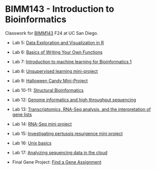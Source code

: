 # BIMM143 - Introduction to Bioinformatics
Classwork for [BIMM143](https://bioboot.github.io/bimm143_F24/) F24 at UC San Diego.

- Lab 5: [Data Exploration and Visualization in R](https://production-gradescope-uploads.s3-us-west-2.amazonaws.com/uploads/pdf_attachment/file/172355946/class05.pdf?X-Amz-Algorithm=AWS4-HMAC-SHA256&X-Amz-Credential=ASIAV45MPIOW4GJ5O63H%2F20241203%2Fus-west-2%2Fs3%2Faws4_request&X-Amz-Date=20241203T195418Z&X-Amz-Expires=10800&X-Amz-Security-Token=IQoJb3JpZ2luX2VjEDIaCXVzLXdlc3QtMiJHMEUCIQDu%2FYJen7weeo3Lt6Ywk5DpmbLdqq4xy1VcY6Zg1MCr6gIgJDIr5snhrpWz75DdF2rMQ4Fb4THNmR%2FxZGjoDuNltrMqwwUI2%2F%2F%2F%2F%2F%2F%2F%2F%2F%2F%2FARAAGgw0MDU2OTkyNDkwNjkiDJm1Y6dAyWHroY5h3SqXBavCog90sMp1MGNxDkoUIoao%2BR4FYYjMEe0V28yhAtHe0uTWOFxMJLa1pm2ikkUW059NBiIAZcqhQlahssLTT%2F2K88TKW6LxazFXfII9ujOxoLox9nIFSR4BLZ7K16IPd35tdSZGSPkMbi%2FUfrhpujjrK%2B50DKR2Mf3Y455mhZhuKBAYsbMRogpOdS5DrosCSmstKKsWqlI0%2FeyyX8B4WYM8Sgmr3a%2FxZyYEZQQCsqIsuaw4nDpp6K91przd5XGIbjdK7OK2R8oU%2BSGuDPpslMRyxXqhiM7FBnO%2Frn0HkTjilOSx34y69sMgnHkz9cT%2B6e0GtHUFxx0HbduYjUqQuwsFl7KzIOS2BuXbIJ2cxBIBhjtkpWGQ7NAY1ebpamW7qfFbLVp6Yn1Ue4vTEYoJwNaB6t8ogksCAD1W3xYVBYgY5lMmAZZBqVMZsg9z1VV3RBy%2BOX94HyMvqgGPX2Z38cikT4OcQRWaRSZ7JjZZgU0tZDYY2998dk5FSv2Qot4cFOc0GJQPwet2gBociNHjcIZAFpwW3yfoPhQQzIJ1rIJjtDb3icAJ6L2dMv%2FSx4Za0Or73Qc5qjVAyiK%2FV9KmMsaQatvgli9Deej95gh%2FqzQAESGzsiF0o29qDQg2P3xBGSwwWFS%2B7luEdVzDFlmFKFqhBdqbOnNhP3b3EXqGNdt0aEFvX8uaCUCNreulVcvh135lNbe4bjtZnDw9mtkQx1Ky03WwNbPJT4bWesYz9PtgSkDSltogIxKqwmr4RvuqGUqrnNWViUpNQ7PWUe2RFqGWV27oLiarUSa9Fm9AUTDDtOfEKrm7NBofFC3CQK9kaV8BNCApKOgO%2BbDCFZsnUuldepsiU7jXmk64lAdvDK17xkg%2BfBCSYzCqgr26BjqxAQiKwMMOh2CUaOH3V4te5Am6RhXGd0VrmHzyHipgspVZJNfdHs4wrNRze%2Fa7%2FItydTFo0ImhI8xoJSVaYHXkEUOhguKwBp1IFC660wmT4lsqgQPIQjkHvnJB%2FVnc74ZmatfsFOrMTrdy07fCgTKgxgXOJZ6oehmrygMx9GZo9vA6JirbHJC9Jg71UfUJtqqSNEcqPz3%2FJOrAz%2BXTT8Ox4FqBHKo3SI1CZig5XOKkqNmvPQ%3D%3D&X-Amz-SignedHeaders=host&X-Amz-Signature=c4f1ac968ab3e4bb9cdba0847403e40f4d30b57ff2b88710b1690c286ef58531)
  
- Lab 6: [Basics of Writing Your Own Functions](https://production-gradescope-uploads.s3-us-west-2.amazonaws.com/uploads/pdf_attachment/file/173593519/HW-Class-6--R-Functions-.pdf?X-Amz-Algorithm=AWS4-HMAC-SHA256&X-Amz-Credential=ASIAV45MPIOWR56EPIPD%2F20241203%2Fus-west-2%2Fs3%2Faws4_request&X-Amz-Date=20241203T200434Z&X-Amz-Expires=10800&X-Amz-Security-Token=IQoJb3JpZ2luX2VjEDMaCXVzLXdlc3QtMiJIMEYCIQDYOk%2F1G0RPrvGWNCm3KIhka1BennZETnFDaLccp7mEJQIhAIIys2MDuc%2FmR5IUAjK1Niv3q5PLXN7s3Q6mPfsEPsRtKsQFCNz%2F%2F%2F%2F%2F%2F%2F%2F%2F%2FwEQABoMNDA1Njk5MjQ5MDY5Igx31WFt2SV7yepkGPYqmAU%2Fq1uAxWEAY%2FwBuV1pNVfMFHJHTWqzlAZWu2%2B2AYgDKqkyLycAfgc%2FHSS%2BKxeJz6Id2nSlk%2Fl3SOeIEgmFcLnm%2B5pSwD8n8R1Nr6U6h02jwJMb%2BtSt9IsPKg6KDn%2BdXTuL3lZpIiq7%2Bfe%2FZbvheprabbndKbkGOXPb3sLyNKVy0mM2XqXAV34h4UeJDbryhzGzN0DPc%2BjJnbyivJ3XemFMw2o0JBItoCf7K6Oyg%2BkF0WxWaPNK2iwTIlkiuRVK99in7F0B7%2Be6oDyzpmCyHK%2FhKxsXYUkyOhZKIKd1FzWM8YqxVEaRcTFkiWWSe%2FdxKZmGZqBSJ2oKZvDWcy9v94h%2FbHYFYEFZv9hGD%2F036iFPGcLFdpZSPtiknj8tNlAzu5XzWEVmGoVYmVg6F28m1jfcruS9DpUu%2Biood%2B5Q3v5coChTykyr61kdJBZkRyeGFCYrTZrB7FmGrGGzuMo2fvbiNuoefN6kpaWjTdpX6SSzXF2yNMHG1AdrTl93UPoRXe13E5ol13TTunnxu0PKPP96oGzp6kekrCM4U7%2FqFu6uTCPwqEiOttOGkkYZtmRqrz%2BUBUBhrodrAM8jV0jGiTkPV33WryI50yE%2BekPu1V2BkfSbNObUSoM06txPowzFTCBeTWQCFh0jWHHBTuhjw8KwdBhVmEVoe0%2FXR11DxJFXXyD0QFT3%2FDBnHL2vJwudSRdiKL8NUK4e1MDBGfbj4Pt9MdzCmf7Vu8GgNV3kycv70rp53pJoC0ssJREbD%2Ftnh9VivtA7966s%2Bz%2BL8wCUbIq0f2MoMtprYVkjsG3NQS7BuTjIyjEjDVtEJVH2Peo7cWWTCBCpGuoiRjZAFA7VnQtSjtKrTfBa%2F%2FBsaw1nw%2Bj6q9sOeWshIMtVMPKevboGOrABhiClnGOmN6NFeMM%2Bnmb5PHJdDmgEMcsAPxSiDCR%2BCyiQ%2Bs9qplAcdVtnh68FbIu0MUbej3Ascjxhp8VS1XG3mqotbc10gorUaRD1ySPGjuclZbygtqZLE0WxTbXvKuCsbGoLHO%2Flhuv1t5OvKdkF2JN1d4O0wzDig5kjNmsKUr22lRkZGCdt3ThmhJg6Pxzj1rwaFPMpmqJYJCNCvH1VCsGdDI92%2FOc1IuqR2iPBp98%3D&X-Amz-SignedHeaders=host&X-Amz-Signature=10fee33c2262fec126cc86f9210e566c9e44cd8935d6ff1c3b255b0f286d08e2)
  
- Lab 7: [Introduction to machine learning for Bioinformatics 1](https://production-gradescope-uploads.s3-us-west-2.amazonaws.com/uploads/pdf_attachment/file/173995757/Class-7-Lab.pdf?X-Amz-Algorithm=AWS4-HMAC-SHA256&X-Amz-Credential=ASIAV45MPIOW3RWZQTGT%2F20241203%2Fus-west-2%2Fs3%2Faws4_request&X-Amz-Date=20241203T202055Z&X-Amz-Expires=10800&X-Amz-Security-Token=IQoJb3JpZ2luX2VjEDMaCXVzLXdlc3QtMiJHMEUCIE%2Bal1Y5dzW9ZBoR5c5aLyWszBmfwLivVv9YOu10LC3kAiEAxHtSnvlYWeE8AF2tzdQMgIOvguOoXCCsxM%2B%2B1ac5TjgqwwUI3P%2F%2F%2F%2F%2F%2F%2F%2F%2F%2FARAAGgw0MDU2OTkyNDkwNjkiDMxks68YwutCsl5MAiqXBdpIbu3G%2BpK3tvJCXjnHctqPZurklJknlaFUPTjjzyvcpE2Wc5TBND3Y91Ckxgkv5mIzrj9l6fpm0NF308%2BHYj829Bks0pftPUh70qz5WP0tJKzTpIxrFGK4g90LWNXR%2BXpJQx%2BeCxZ4Tbg9wAGfVYi67u%2FZuz3iBhOod8tP1DAhIaR%2Bfw9dZ2vdBKPw6jiwU9WMj5auJVeB4zwehlVOHAzZJ0DsaJmzmbZYf10qyD3jIQyC4EThhqbUzSFDvPmdSdIOM0Vz4BSTxTP1k4rVDgBYiEvM%2FPTwxUI1l8efWInFTCHo8GgENK1OcarKovbmH0aVGm%2B49J8RUxnXcQLSGJ66dfVs3tS0RgpBaGfi5j%2B1Zmkb16nxvjt9cczdprFmluE4n0vvPa%2B29xlEgv0hj42HkV4OCesVgDQNsHSopLvjNJcRLitYSt9IoqZc5Npa7C4QnEek1KZ2PTnOuIiKWDVtPzJF9R6BI7jEmN4TUOSMsqMNKJoDkLmS5QnTJt7QtTq5BT08p2f%2B%2BoGGfnfgo7gUml7UdYVaIcBAmZBLnkR8z2DP6JOOoy%2FtnaCPKuarbOeik%2B%2FHh6YmCSq82P9nEVE5pFnA7TyUnYMbhWsCcN8rRrPBfNmDeuTPC2fcXCjRPQ6zhUA5eR6oZIchTHXKpn8HA9K7yNsg7eTbX0EuZc5qQ81q%2BPnT6ZNIgVX3bKsJ34vLMjdFSmE4XwTe%2Fr9LKuxA%2FQjdEwqCmfyeHjlM03tbpn3lJV9FRwuqp%2BYtEGN%2FIxuyPSSeTLih3ho66007b8IbpAGiYzUQaZHA%2FHd1DtRBQ1yhsA2VcGZUJuOh8hVhBzp5YlsJ0aRewvVPEUiaSAp6PXcDRIkJ%2F5PVy0SSjC93OvA2c95kkTCyo726BjqxAb8EwnvOfo0OwGB5XDxtsaXqmpE0XbQMw8uK1ffri6EdIl17VmSklA6fHL91JA4EvdiYDeU6YS9R6wf8qO%2FymlAUa9UDLS%2B65CCgjr28MiWbade5%2B2Ol1ZXL38TAB423GLcQhTPIVuoSV2Djq0It3rrxftMWLsbn8EVFhI7869%2BRicu9f54%2FOOOlgWc6S%2B7ttRgrZ9oR3e6bpNfiC4D87LNpf70WWGpxUKCmRflRlD3nEw%3D%3D&X-Amz-SignedHeaders=host&X-Amz-Signature=a475d07b08df1a6ac4ed1b8b04f034a31b26750a2d35b0b6b1db8fd9250afd9f)
  
- Lab 8: [Unsupervised learning mini-project](https://production-gradescope-uploads.s3-us-west-2.amazonaws.com/uploads/pdf_attachment/file/175129443/class08_mini_project.pdf?X-Amz-Algorithm=AWS4-HMAC-SHA256&X-Amz-Credential=ASIAV45MPIOW76NOXKAO%2F20241203%2Fus-west-2%2Fs3%2Faws4_request&X-Amz-Date=20241203T202310Z&X-Amz-Expires=10800&X-Amz-Security-Token=IQoJb3JpZ2luX2VjEDQaCXVzLXdlc3QtMiJHMEUCIQC7gX1ojLibArO0JL7t0Tp%2BSN%2BOqOEJbawEJEH4Lf8MZwIgHhF6Uvg%2F1a3%2FPYAMF28cUFfOvbO5I2bq2GzrnCLzHbQqxAUI3f%2F%2F%2F%2F%2F%2F%2F%2F%2F%2FARAAGgw0MDU2OTkyNDkwNjkiDIUQdwSQuhI5bD1vLCqYBRT6wBNLP0ET5kzye475lOPomVEzC9Hy%2FE5XhUYi0Dh%2FwMmvdbgoTjmGRBL5upukzXehzsDqD8vSonwfqW8uux5DDoHtXO0ubjnjW8G7vTTVQzeF9DKWPGdiSwt3CYcdZeBzn6m7azNWaqvkn0GmVMURQRufK6tVaKckUrDGxoPNTCLmrhThTgmKoT%2F53eRo0Qj53VFqvACrHH3eiJj2KVwY4pXTf1MjShNtldcYd9ZuLRLN3DfTftQS5XFe3qu03%2BpxcVhKgtRtKrYU1d9vX9QhfTM4ymlh9DCRFBMAD6VlHPNm%2Fp6FO2sKJz6M6FG2cTzMuDvg2SApJeidXe0lh5X72FDghmkEKuSIaNHqDp12t%2FMsmaDrO7FC93h2NYjr5ndElzXk5d7bi4LAg3Q6r3fNhRuQ2%2BURQILI%2FgS3IJVpJlVEcuVYylbvi9dl5r8w7GrQHk1PhyhAJz9LganyMMp1wnLwhFnuCLWgnwDR0Q3hktBi8CNV8PuEAlfIaczkdQLgVGpEWwh%2FYQAJGPW6hoJ5NgVDYVFIL%2BqugKBYVs1l8Ncc4bDEQ20jJzJ4xCFUvRd5KgA9ApFaugX3dWaQEoquW5MG%2BMS%2FnRp2NmYeFbc3%2FvWUwDFmaRD%2BMUtwu74wHGK8DJR8%2BsMZDNzk3D2EKUZw05dQhdfHJ67AeyUwvrjlLYfrutGLkB9Qf71B%2FEXzcWThPzfIstVjYH7cDohGIiLvY6uOCH7qTD6J7DitLG%2Fnvd%2F%2BINpMTWuoviLmv3xoQs7nHWbU2Q8gS0%2BRmROu4E8GbV9QddOv1z2L1nZB9FumRlX8xIMdQoPoSTKt8IWSXEwLquht0lA%2F7ZB49Raeguh16gbK1pWlwer1W344HiX0i873mnp2eVcwo7m9ugY6sQH3BDV1YSrMfiYD7%2FerQYmwPA6OvSuBWY8XMRkNkKfoNcLzf3NqMtTGJpxmRCDWOkpMbvUIHajv%2BUw9HBKU1WoE3GJ1%2BclNXPH2cjJ%2B0qO%2F8bKYAav6rPygl44V8bpbDbEMRSo2s4Kl%2BwKeD2smcqRz8gOK2V7%2FL%2BslaTmmAEYZNLkVeHB3XmGNiL4kn89KDmAxQKDkmBKqHFBj%2BXgM7Wv0pWNd5BPHF%2FHJuM%2BcBYLFfgg%3D&X-Amz-SignedHeaders=host&X-Amz-Signature=dc1e4cf70f50fd76bd1a1e646c2d439a5c2107150a3aa27baedc0a87e0dfea38)
  
- Lab 9: [Halloween Candy Mini-Project](https://production-gradescope-uploads.s3-us-west-2.amazonaws.com/uploads/pdf_attachment/file/176274616/Class-10-Halloweem-Mini-Project.pdf?X-Amz-Algorithm=AWS4-HMAC-SHA256&X-Amz-Credential=ASIAV45MPIOW4FL6DQUV%2F20241203%2Fus-west-2%2Fs3%2Faws4_request&X-Amz-Date=20241203T202515Z&X-Amz-Expires=10800&X-Amz-Security-Token=IQoJb3JpZ2luX2VjEDMaCXVzLXdlc3QtMiJIMEYCIQD6Fky8onbJhL8riZ8gzM4TCOCnPIN5Y%2B1QPX7N4tsKVAIhAObtyxJ4GUZiw751okxqkpXTLmqIMdQEldVgGgROIaNTKsQFCNz%2F%2F%2F%2F%2F%2F%2F%2F%2F%2FwEQABoMNDA1Njk5MjQ5MDY5Igyp%2FtQDsRzrRk6KIMwqmAUfAAX1thiSVShUFnTMSjreWlsD8NO2O9HNRsqwun0UJCEvQMLPJcTtH%2Fucu83arvNLdfveK%2BvwEvsGMLIQM2K%2BhEtT1hctJ3hHS%2BUnCs7BplVyWhLec5wqCJJrmF4QRNjItk8FqBJ5AiGjC3hmGe87G94JCMEnhO8AxE76uQKXst%2Fn3GtwagLInndz1yn350Bq4vHNEabmxQLCgyBxQdIvPjX7Rlg0y5fTudcFE65d60NKPgH7%2BpkX%2Fv3T9qrt22x0cAgs0Gp%2BwrGZ%2FrslomUK8pmmK7nXp2KoUX%2FMECzSSG%2FjgByOC8mqex4qnOHAV1A%2B06mV1PP9hSFAD%2Fg13LbbJr2VDFcog9fetaLyG9YdIMGo0D7W4rB55YQHSMHgH17O9HzwJEhesM%2BgnhwtaJYT6vgLPOdyTQ0F%2F2sdo0Bal%2BjVbZTDjx4ie1tp%2F5uw3tvdiz28qDW7HLEit1ab4NhuQ7AE2OFfGjawo5Ez%2BH9SnnRE9PmmYZdyhCm9mmYDMQzrKCUE5y3Rgcqa8FuWODlLcz0O33XCoM0OwYb7hOPEahbZ48n15YabedkA6lX6KGCkFu0EVntlqXwpmGIvmLjaJ0WYeEF6FKzYgI2QdmifmjcC6H0KXmV2aHRHA6kTj%2F1fck0VgOWBkvVLwz%2B9Gxs8fDlEPYuzDGZDBCgpqdZSSsj8Ibax%2Fw4kYfQHnaNR0EqEDH2qgEOUmRRT9bKn0WL88VszlejWgEv18AW32LINBlUuTT65lQgc0bzc3FpNTuoAmV4oNuFNzfJX4KoNGMCwXmDwMk2qN%2Bimw8WnTpmajHmIpTIrj9usYV6wwd2h9CCQlJf%2FSjo4ZwKUAHDt95QvkUfg9yailqyRtaRnIcGMYwxC7jInbzhuMImgvboGOrABs1r878TASU88%2FCAStZ3xG%2FRiZzeg80ST%2FwYex9w1SL53Au91%2BsCCIeExwHG3kjSXg8T3DhVgYKpKKkPIhliG6se3gTgQWb7rC%2BDtwKOeagXX3Q%2Bc0vaJLfw0G4K43SNuZdLiU0P8YNpA4hDorMd%2BG0CwtBlwJUbuGEH9O8M188RvuzS5ymHUvA%2BJiH1EyQTAONljiYutp6PEfKg90mP7H0rVU9stp6yqpcC06YPLCYY%3D&X-Amz-SignedHeaders=host&X-Amz-Signature=5f27c100547bb2bb67fdbd2f872c2e35fe313a3c8d106a53850de16fa3f3f566)
  
- Lab 10-11: [Structural Bioinformatics](https://production-gradescope-uploads.s3-us-west-2.amazonaws.com/uploads/pdf_attachment/file/177283879/Lab-9-Structural-Bioinformatics.pdf?X-Amz-Algorithm=AWS4-HMAC-SHA256&X-Amz-Credential=ASIAV45MPIOWRTRJ4LOG%2F20241203%2Fus-west-2%2Fs3%2Faws4_request&X-Amz-Date=20241203T202351Z&X-Amz-Expires=10800&X-Amz-Security-Token=IQoJb3JpZ2luX2VjEDQaCXVzLXdlc3QtMiJGMEQCIH8qCulrJ0d%2B%2FYl8YnS9B3%2Bg6Ivj7SlRHNcgZo7dKLVJAiBHArkg6dWHJNQiZMZc%2BwYjYUh3S%2BLoKW%2Bvr%2BemubhtKirEBQjd%2F%2F%2F%2F%2F%2F%2F%2F%2F%2F8BEAAaDDQwNTY5OTI0OTA2OSIMbuaWyUB6lx2LhLZqKpgF9yqS%2B%2F6tjtSEnnJo9g54nQWA%2BiUbuD9ntahT6fUhyXwDg%2FCV%2BHhnqFKTlLy%2FZBjbK%2FUKeS2%2FZDzDPtszx%2FuttKj6r1Ij%2FIhmDUoCw%2F3aD%2BvTBhJms6R5Z0FkJe%2BAaXOd9bpO0OMLwfPbofzYK1dDGyoHU6l6VqR0%2FYggGRp7%2BYyPqLBFSVrjkEM9%2F%2Fcw1hjOGXo3OD94pF0fdyVCgPRHiqnbdWKfJ0oloOq4HiOyPatHWL9x2K0af5H76mPh62PzmgCZJgWC%2BP79iZVXcp2vFerQA0DBN6hJE0uvJzi0NuGjm2ce0txJyUasJQIpidgSJoVsNSvvheez0Qqi%2FPAwrVNIIbiVjrvpXTNd6EVM8sv80h6DmFmWBS8Re%2BxJ7JgtREBt9BNfQAbF7eva2qwPpMkXY5f124%2Fi5A13lonDUbV%2FNymL7N6VS52Z4exIAahy3NrlJi9jEcIDnQnbGoFLsyVNBg8BNx3fGmTUQ4d1Dq4KP%2BuYXfVeabzhLL6JJA5ANGvg4nHxxu8LCtmkPnnd4WtX3Btl3gHrSPVMOXsa7c4duMbx1oiNTQ%2FaS%2BLC%2FKZaCBHuEpHksegTVsNUZuqpVW95ZKf2L1eVyXG4PfAgycMdj6sIbOiRK%2FRyJybz0KlHRqzofYQ4TfOWJXuiXrGJghr%2FkQ3DSvHWLMrXuY%2FaX9CHgn2nc7poixWpnCr6pLlfY30nYTWMLuvVF6ArxJVKCe%2Fw50FzJEbq97DVygQ0zyppYDbhHVrOHTGMrNOlSd00r7F1bPakAIgSHfkWKsDxsb3b1MwM8ql8%2FNzrSwNvVGZgx1uBjd7rnZgbjA0Hvuwj4KrFCBUojAiu4d%2FcG3uY4wgTAyb6RdI%2BcZCGpq3eFydpZHTdcFMslzC6wL26BjqyARRcgGRWNBHZIgs%2FwB6X7J9KHUqDgjmpJVlQ5E3ZTT4oTBOMzmZBseUAmKNIsriQbLNCt7XhnREAP4eWgkfr5EpcJdAOVbuhAbmc4NDHc%2FYJGdPEW1tRVvx%2FOxoes6XDG1kLCCR%2BRiR3iFRvgDIJUDCD%2Bh4V2qZRi%2BA%2BtpuDS1TOOCHpxWw56jqV3nSxgNRoZ1DMbK1glxjhY1TsAgL2SarmDo%2F76HvwgoFVhvkuHW2wGMI%3D&X-Amz-SignedHeaders=host&X-Amz-Signature=4efb2c5e8573371ed13c645abfc7fef660843c24f7ce36bd29888a92086ea881)
  
- Lab 12: [Genome informatics and high throughput sequencing](https://production-gradescope-uploads.s3-us-west-2.amazonaws.com/uploads/pdf_attachment/file/178185402/Class12.pdf?X-Amz-Algorithm=AWS4-HMAC-SHA256&X-Amz-Credential=ASIAV45MPIOW4FP2LFNE%2F20241203%2Fus-west-2%2Fs3%2Faws4_request&X-Amz-Date=20241203T202900Z&X-Amz-Expires=10800&X-Amz-Security-Token=IQoJb3JpZ2luX2VjEDIaCXVzLXdlc3QtMiJIMEYCIQDYiOIWgm95EBK9deGbAvHpzwkqWA5tU5A2TqVS9d%2BPjgIhAM8aaL5I%2B1MSXGaJUMqoPGHTi03IroGnOQigx4yunPEoKsMFCNv%2F%2F%2F%2F%2F%2F%2F%2F%2F%2FwEQABoMNDA1Njk5MjQ5MDY5IgxnYM%2BHUsuT90sVa1QqlwXzKOuhZRUwg00shPxO%2BKDIIfMqX9y3rTL6Liu0OwkQFuRg3%2FCq6Le1cBe1JGGprFagIkPKY2Sz9hCo19OGIVOYfPSqEi0aCCPFChc5yjaqaQOlBopKcEMvUpRTMnrrvWV0gS0UOMB0SJksPXjxQ8QGFP9x6175Dg50fHZa4R074MrengaXoNUZTnmUPxGplTCwqbQSi1Bk7zqgOQUzUWHq7Azrsdib%2FHFdTP06U3vnvmaxRYetbvx4gKihIg0vht9%2BbznpmJGeyzIR%2FlTIqs9BRmoJKTYc2JpGN%2BLmE3RH436hFNrRs7CEc28qteNjTQiWYpTFlc7WPe1Tv1r2Jkg2OqA5M1U2lc7sOiJGPiCxF%2BuPzjt7NkCt2CMzvzZtMFQjL9o9MB56OrYSp1KrrbvWuiF9GRgYMLHo6g6FoBl6KOzNoWoEHITXBNxEflF%2BcRi%2B%2BdU1m3cAa9qVyWKZwr1tI8QJAtgLuH46%2BkT1RlRm8h4OIlp7kvMgHBqC1mzwKjC%2FvKVLvlRnWc4cKFu7Z3yfIFLf9VPhnVMHfqTcd48w8FFJzxW7R0bYmtu1ijrvc5qdDnsah%2FWh2nBFCtAkarhfqgsH3UiJBKib5ZdlVZu5ydN%2FGZYccr1Pbjoob8xuDqnx6vYsWzOWfNGPx%2BGW29XA5FZL3uAHio8LyWX7GMamG7dCx14lu24FcF9%2FYg86C93Bx6y8%2Fcd4nV0X2JpKh5rnb93ksZ9uBH5d%2BERk2MvVaaY%2BeSALi2gQXL9VTSPrvwVhPnZXE%2FkjaFjI3OJZlsCiXhiynffF%2Fguw9gMt%2B35FfOSdzHWeB9mOkZ%2BQP5c6q0kQ0IfdTBanDclvJVmFjdedqFPmhRmm%2Fhw5n6aew90TJkz74tTA5UAwjJC9ugY6sAFT7Na49RExvFeVOhe%2BJKW38k%2FuU1krtiDDgJ7t6BXSdS8FhRZkr6YFMEC8MEuUyCJFb65b2SKYDPRUUmqnN0wib1WkkI8xID9Cd%2B479bQNqUtLmmNr6T0j%2FeDUK86hX2rHTxxAuBP5IBrufa8McB3zuIXX0layrkZI%2BzLmgcfjL5mllYJjMov9rwAqf210JDTF3NBD1O3QnyOibMYlUa8kzEabVgEjSzyCnE4h%2BXevpQ%3D%3D&X-Amz-SignedHeaders=host&X-Amz-Signature=42527caa1ad6571a8f569862380e6fdde94c5d5817a47b9ed298919fc5006ce2)
  
- Lab 13: [Transcriptomics, RNA-Seq analysis, and the interpretation of gene lists]()
  
- Lab 14: [RNA-Seq mini project](https://production-gradescope-uploads.s3-us-west-2.amazonaws.com/uploads/pdf_attachment/file/179512760/class14.pdf?X-Amz-Algorithm=AWS4-HMAC-SHA256&X-Amz-Credential=ASIAV45MPIOWYJW47H3R%2F20241203%2Fus-west-2%2Fs3%2Faws4_request&X-Amz-Date=20241203T183007Z&X-Amz-Expires=10800&X-Amz-Security-Token=IQoJb3JpZ2luX2VjEDIaCXVzLXdlc3QtMiJHMEUCIQCQzlp80Dn5UCMVDajFy0HUC6VTS0HuwcMOvYrgll%2FCHAIgJmWWHbCmlAbO68mu4LhHyXznfTz0Nb2M1t4Kz7kcaRcqwwUI2%2F%2F%2F%2F%2F%2F%2F%2F%2F%2F%2FARAAGgw0MDU2OTkyNDkwNjkiDLMFtAg5o3WxC%2B7qFiqXBbOKd4NlV5RiYOqFVtCnt3M6T3VKdYlLcZGgP2CHONFYNoLNgyHIdYqfX3u0FdU1XH%2FYYzyGah%2FiEXzGY3SbvTZDOBPjDjg1%2FfEoaIuV5Oa9f7v7uyprIQ7KJXdgxKzZ%2BgAeU1Co3xLM5x3%2BZcwM3TfVbCv4JDnFguAQArpfkhNy6L1%2F4uhsBH8E7HxguJEswWAF2iJsLD%2FUBPe65wuUneil%2Fisbdqv3L16zXaI4OdtIoTr9%2Bggv%2FJn3P7St2uhD0GvcD89i96B4Qczq9KynrkGzBUELpSbstcpkFP3fLTGM5n6o6lJdJ2iQvcBgM6xrN6K6F7JDjWNfXfOljMxCiORo9fGDFQjHYaCu8uH2Sd8zr0aD5j2ZgWTFVdt4JmdV311HxpMf4e2jdcI%2BbNBsTIbqrVsRy093QBCEcwS%2B%2Fc2M253Yv%2FM%2BY3ucdX4UHMRS3QatRLaTC%2B%2FHj9IPNI0EzOlhN1O8BVqKwXtEyZUDgLYHEXDW%2BUxXwYj93%2Fc72wCC3dEDjqlDuQrOK9fh7Os2GDIdkuR%2B9fDt9SsPj9JL9Z9uUWyL2yOePIGWTvRrdnAZZH0ZkWBgz6zS2wDuvyMmKm4t04Wk3CIoPvdnfWPLeLe%2FuILWZ7HS8CyCDs9CI%2FQYXVrdjVG433j4YLnQxl6ABZ6amQDHY09XiN8nSj2JAVyYY3FLPqUADz3lbN0UsmGuOr%2FpJrsAgu9j4GS48x%2FYnO1y2zjIvIHcR%2BF06P04amgq7c%2BlVIsunCoIRvThluDqhibkDdd7GBywHjtfzMK%2FvsMyEERmacwmowB1myZpTUgCpgKzBvf4IJFy%2BMDjWOjbjHQXARWgNunXb02K4up%2BFY1HZtzCAP%2FMPGpjmVbWfaZpK4NjamhBWDCEhb26BjqxAUV2BVLhxlHQDzFQxu5ciSaf2BVHJQivgg6b0TQaRhstpAG7dWSOXuCCL0x1mmvcut9O15olVmMxphUFSAhlYLv9xU7%2FplZur5UJq8WxI2K4xNq%2FYGKiwFXZS%2Fj2At%2FZOq%2BgwyjOY70n2p%2B049O7pdmh44CZ9u8Zv9zBDBrdz8cayjtA5ktbC3vZYUzAgnI0dQ3DQAdN7W8kqD8nKELqZJ4aF4F%2BvEFNdMolzEZpBZOLHQ%3D%3D&X-Amz-SignedHeaders=host&X-Amz-Signature=5add8896b341d4f4f4156ac96f6c699e2a98aceec12b53ad5be8d1419d8fabf9)
  
- Lab 15: [Investigating pertussis resurgence mini project](https://production-gradescope-uploads.s3-us-west-2.amazonaws.com/uploads/pdf_attachment/file/180686839/class15.pdf?X-Amz-Algorithm=AWS4-HMAC-SHA256&X-Amz-Credential=ASIAV45MPIOWZOKU4KDD%2F20241203%2Fus-west-2%2Fs3%2Faws4_request&X-Amz-Date=20241203T203059Z&X-Amz-Expires=10800&X-Amz-Security-Token=IQoJb3JpZ2luX2VjEDQaCXVzLXdlc3QtMiJGMEQCIFyG3a03ZHL%2BxZiDlfma2ioqvmxFMjngkRv51VQ1gUe2AiB%2FQ6ISGpZ4Gs5ru2FYQnNw%2BaxNmqNAQ27KTVrN7YQMHCrDBQjd%2F%2F%2F%2F%2F%2F%2F%2F%2F%2F8BEAAaDDQwNTY5OTI0OTA2OSIMjCNIG18KdZud7JrGKpcFgMr4mLCyEAQ%2F3hEK4ZTLRPTiUuqU36P0EONB%2BzbLOvaA3f9gkTTqH4yUa9Lvb4XsZUDsE7KzNxebb5XHF%2FovJwNHillYoMJSZGoFxt9bcydGhU5Cmzk9bozAfrGH5yW1V6iMX56JJB3kvOK6PhxRjESl3Je6Kd5Xy1h33FbSWmP0G7VUJqzMXHV0GqVjZ%2FjR3VAmreQ%2F7nFZ%2FlUvg044q7Qp1S07ESHqAGsHdgI5bhnTLSyEwbnSaAFw2jVgjhqo1Ox8auQ7ePMDRKIvhmK6LshR8%2BrBYrXpzInP%2FNIJ2uPkYuSuCf68MK7e1y80G4dR3j2ohAe559CUx0ntWxRNti6YDI29j6FFophcHB4AnnFY3YX4O8fUHOVJKR3ldz190%2FzaRlRPU%2BArOZ5e9JesrNA04BpKf1e7cX%2FoIyUDgLp7RuklHfj8h%2FEgWpL287IzNeo9STbpEw0c7xwqhyJqosGmHVDEV8YFhQTTH727Xjzoj6P0vUtBLkm72jZox1ll4ByO2IsILek97VMz4fiFl2PR%2FOXVOuZdXkKhAvGbcNqQKNOo%2FHxVMI%2BoAwxQlKFwxp%2B%2Bc75bMK1QfeSKuR0k4xUQZOrTlki8rO%2Bxo4nYROcf7mbnUHhzBtqcfWeygtt0U8yXs7Nm70B76%2FjfEJHQFuwzD6SB1hsRb%2FLbJDWIr3tIROlGyLjxksKeQacT334AOBPTY58RLQkYKcklJh8tbsdReb7OU80Jn%2FymRYBm7Yjfa9rkXfQJbP98%2BD3oHUGDtniV7mEgEjesI5wbcRF8WgIjbJzD2Shimlmp0WzcNs0MtP3ev40OAcb6I7zbGhx7eS%2BbvIOQvT3yaOggsxSHSZmwJZq1mNM%2FM%2F%2Fm4GTU%2FlbIYCpjgwllMLvKvboGOrIB6glOl9ayNK8hqzta%2BORgKImhk7kAsjpGeMsYaD6KffRc5P%2FfwNtRxiuP6GYox86OIlDf67ROlWpKLDyNIjpq%2B263CR6nyYQqQT2uZquclOxK%2Fz7%2FwE%2BgfesvsEnUQuA1c9SzJ6%2FWvfPSzXo2C090QBrHkoYWTw6X9dudzEnSaEgwqfgByS4%2BkXQwiAlmRKLQJqrWoY01aunh%2Fxm6bGvIEGAIQFCzoVVHE7lpr%2BXwPKXa5A%3D%3D&X-Amz-SignedHeaders=host&X-Amz-Signature=7832d3de28fcf846907da62d4cd5e06d90a7840a08aa8abf51d0878c4bd11a22)
  
- Lab 16: [Unix basics](https://production-gradescope-uploads.s3-us-west-2.amazonaws.com/uploads/pdf_attachment/file/181252712/HW8_unix_questions.pdf?X-Amz-Algorithm=AWS4-HMAC-SHA256&X-Amz-Credential=ASIAV45MPIOWZGMNUIEW%2F20241203%2Fus-west-2%2Fs3%2Faws4_request&X-Amz-Date=20241203T203048Z&X-Amz-Expires=10800&X-Amz-Security-Token=IQoJb3JpZ2luX2VjEDQaCXVzLXdlc3QtMiJHMEUCIQCteYrzGb8IhNhvkbpp3jSkzo8P%2BnHMk%2FzoX0UJRehwHQIgTi%2FI7WFj0iM0HYPvo0U1xPD0tT1exPXYcVjShPgTSmgqwwUI3f%2F%2F%2F%2F%2F%2F%2F%2F%2F%2FARAAGgw0MDU2OTkyNDkwNjkiDE5lnoKAPgo%2F2VNh4SqXBTRVf59Bm6pm%2B1JsXSHFnHEDlxhmmOdXl3gH8E0NxbNzmnbJAfqeq67HEM7%2BlutRpg7rn1ntofQ%2F1pL3LzjllADEUE62FUXC3BJcPrlGNbwQrD1rOv35HOVXpqeKcDgbb5J%2BJ8ELx6otZQp%2Bb2sBL%2FrwPY%2BQOXuvMuo4iQOtMu3LmB7cSFKsmiohGWdI%2BUSHjz%2B4IY9d6DGzOjQrAaI4Bn9kuZxm%2FOn3xVrkkCUwx5PGNDJ1qSae%2FGVlWiedLAK%2BMSJYvKupeYukQk30eTL2dnkSBu99hkSlZwScM2zHD5A5lWP0Ac6hiGDJOWCatPGLEurCj9okIU0wARMow6mNzOmWq6%2BgPyjFgdh75gCidEzBBaRDAQXiRzuYP7FAqXSRVyJLkMQl4fM8Jz1INg4SK%2BoJ1NbJjPiqme%2BsEenw%2BabNGP1%2BOw5oo27dAAH2ta%2FeGE9RwvGPpDlwJEOAOVPgfO%2FfsCb6fRZiLUVCktZuJIWdXHIhmjLmEtn55fSMzd1xN1a88ghMiv%2FJNxLxg023tPL1rjOpAc%2Flodgb8y9E48hYPq6vVDcYxlLw6Pd%2Bqu6dO%2BiNXs%2F4JVTIsws2QNDYRz4D5rZHa%2FUvzikgHqC59sNNDK1h0b%2BLFjgYk2wjaiOSsvQfsUBUmnYXgk12loXE0dOM1YBhqOzEXOm77JfvNbd%2FyZFGb6s%2F%2BaSwVUFgLuiBiYN70vqrPgG%2FZswRlcL%2FjWSo2yoFKzFRioIJLb9u%2F18ZOKCusp9uAKHGuuE7YEknu0wjTXbUXrMwEjNllVbwOjy%2BdW4Roei4DjU0zNAo58KnqEiPrXFD00axXaWxwZth38l%2FY98miWPXdGxdPVen51wjLhJMbx0HBSN97BE49%2BVIsBTTKRVrrDCXyb26BjqxAV%2FKPQbtO0cvtrwMqXeYvxDi3WLjJA%2Fn3MEKVSn4dm4IaYDMDC86ovPaUHZ46bAlHzjf0S9RSk76A5XPD4raOXWVY21brjU9U4WoVO254g1%2Fhz%2BB0w9LHLmpFil58jMVqx59nbYoE4ScntvlmptIscooMEINITKM9HTEy%2FpiRjEFvAVew39ExpbXs%2BIOHagI2Amp%2FjEItwUIxr%2BYOMw%2F7Sa3MBxAyZ9iiGXxYr6l30K%2Ftg%3D%3D&X-Amz-SignedHeaders=host&X-Amz-Signature=b7644b5fdfbbf115ba74a3cdbd03f8b65168ee45d9091f4313cd0a0ede540135)
  
- Lab 17: [Analyzing sequencing data in the cloud](https://production-gradescope-uploads.s3-us-west-2.amazonaws.com/uploads/pdf_attachment/file/182436424/Class-17-Extra-Credit.pdf?X-Amz-Algorithm=AWS4-HMAC-SHA256&X-Amz-Credential=ASIAV45MPIOWX2FUQWKZ%2F20241203%2Fus-west-2%2Fs3%2Faws4_request&X-Amz-Date=20241203T203230Z&X-Amz-Expires=10800&X-Amz-Security-Token=IQoJb3JpZ2luX2VjEDMaCXVzLXdlc3QtMiJGMEQCIHrGg6ClcFjgtg3cP2zkFmmVREREGE0dcb%2FQv0IMX7w%2FAiAUEF%2FE2BUQ9f4lfTmgm2F94J%2B%2B22VM2fhQ3PM2Le8RbCrBBQjc%2F%2F%2F%2F%2F%2F%2F%2F%2F%2F8BEAAaDDQwNTY5OTI0OTA2OSIMxvnKJ2Rf%2FjfdKCGOKpUFydyMdK0RujhfN8NjI5mWfNKz9%2BVM7n1y%2FLA1TQXy2kQJ%2FQhoa2kWEEQLTsVB49XxqlMcKThlStwhi8mxTPY%2FYuArBWX2JLAtpfY8nZSyTu5Kc0xP5sjn4DwrOBxgv%2FfpXsmGukSs0dYGtJBgOZRz4S9sxAEinVRtj0KmHkX6KjR6z7vGPF9H2lRIUzjB9Klw%2BvnD%2BBsDT9%2FvyMuw5ef4hoijTiyAWspEHjRKk%2FBnV2rF6Z3vMWv0aBl9qxHxHlQdLdmwWbx%2BsY8nRMGi1MP%2F%2BOZe9l0xoXW%2FqemYlvBjZIXzctuNE9Dcq7YZI4a7RN79%2FMK0%2FB9uzmuXORqfdg9Tn7qBZppUzPgi%2FbGHUrTgnkHXpbHKu0fxXK9VMKQkbPTFMLsjzXo%2Fw2mOkEp6VdC3hlM5ErVhNQ8ubxlCfUH%2BxRZIakFzyf02eackzo0oAtxswpfqDiX2G1U7%2FInpQKBk56xjcBDR%2FIct48n82ZHcWRv%2FvELZqyhAk2rlfXLD8EzorncJD1o0oFdTm9%2FFoynmkE%2BlvdhsglQ3R4VVKJihHP%2BtMDKXS%2FWdsv%2FuHh6hKyVhS1ekwAf0d4hkbbF90L4puJRei7zwaIMA%2Frqpx861ii0xqxq5hiMRwjhdlwwdIbrcHzcs41lUniMIODXnS%2FpbM0YFz9L2IGeyUC7gMFyVxQQ8BFNlgTFwnYi%2B9AfLCzM2v9rAdZXFCJ9J1pLmgUgAaEtYgkRd5akYPW21P5VqIBCm6LhgCAGdU4UZwGlg3qkEF4LQPWQms3DTk7t%2Fown07Lswu1tEFLbH8B6GJv0ygj0q%2FCOwwRZaKUQJ%2Bd1BwFO1MXn3uUiNm7RjEjIiNr0s5wb1E4qfroT77MJ3e0mp4RD5xtjMEzDar726BjqyAQS4yCJaVyFUY3m1kFncWpZOKfCsB5%2BJZdtud1aw%2FpqT79kFf3AGnL%2BHLDQSNZx7LwFKG%2FBM3FsrkDKDabEzWDsRG7vpbEB9ZNbtt8v%2B6x6%2BItUV7TJOXLy%2BzKLziccfJPQ2Y8nGWrl44C4YBFgpy1aESzbB9xWbo9zkXOHeuTHsPBJwwoeCdmotSdw0AdgrxDMSLSGUR4CQ5zP8idcCGOK2WVUJ7BD7Ay9zLkLwBXAKgDc%3D&X-Amz-SignedHeaders=host&X-Amz-Signature=504877be46194f775bfa4b2b06eef8fb8f57316dd15bda6978ae5ab5b8bfcd0e)
  
- Final Gene Project: [Find a Gene Assignment](https://production-gradescope-uploads.s3-us-west-2.amazonaws.com/uploads/pdf_attachment/file/182100721/Find_a_gene_project.pdf?X-Amz-Algorithm=AWS4-HMAC-SHA256&X-Amz-Credential=ASIAV45MPIOWVVLGHPZ7%2F20241203%2Fus-west-2%2Fs3%2Faws4_request&X-Amz-Date=20241203T183708Z&X-Amz-Expires=10800&X-Amz-Security-Token=IQoJb3JpZ2luX2VjEDMaCXVzLXdlc3QtMiJHMEUCID0FNP9SD8wY1vNJHZl62rNoy5rb6K7708QKY8W9qwmLAiEA254zXbyDBmapB5%2FQv5waxFhzaIKN7DSpz1pmFXeadXYqwwUI3P%2F%2F%2F%2F%2F%2F%2F%2F%2F%2FARAAGgw0MDU2OTkyNDkwNjkiDKVqQKxSw3KF9Mcg4CqXBWL6zW4PLS0Uhl1IDQa6G86kmtfO0l8ywG13bnCJR3nSwjDsf3SME0zPgoFBPugZmvASgrEIAYxflHc%2FMs9GSRRDY%2FQffllso5b%2FMDPfuNn6aCW1xZ34VKyLt87q4Pk9%2FI%2F6g%2Bh3nMf6s0iLMyVpIC8PtX3avwk0BklSGsQQqfdevbQ0%2Bpis7Z9PNJNAbJNp4pixNWvT8Qu0F1mznIFz62dDSS07Pu7P4dCB54ivqXa3WerXUrNwpBqmsLvapzAl0s%2BWvRTPLmKwbo7ver0wrBWnXh6B2GK7N3XQUnTVvPaqOxvCOpHOUJLIRDaUmKvMqu8IaHbd3iq5lv%2FR1Er1upRDka0FWXchgGZ6sih0yZpVgEb1kkJP7gvwk2hfIx65B%2BOLcFHFQMxsGInYTc%2FsaMiTgglDXkaMmb8UK%2B7qqdgDfRnRNhJb4JgeCT%2FfFuNYFpsk0idXOwNCeABC6TamWsPE25He6UrgdvcpOlQwiQgrhx7u4H3gmZ4rwh2c7Lgc4JPugG9BTNFgRPAvMy0HZRcBy%2Bj521NrRUsgOHbzka0Z9Nzk1u7QY48VdZnljxt61XEbD%2BZN5xJMdI38oTl00ZlWQ9B0a4xF2rSin46Qs12%2Bvvm6AirtAZZPPc0sVeBnAAk9tPI%2BOcqJgoavCSOkOJqcJyDDCDd719aLZC1bchGAOWUj64WzC1HtKe9Y%2FdZ%2FTXT%2Fx0O%2FEnoh0kwH%2FwETNuZxnGtQVD0l44rqnhs3y4KNRa2cWQr4pppdcc6Slwit7NzCv0dwSehcWZVV5Gnk7vKl0qtWVdBxulz8H3mxZPBbXmGsUnVEyaBJOugkX3s3X%2BTLXvXfw9cIUp%2BHB%2BOABTwzfu2JX5c6pDt1dVEizYgXcVg5XX8k1TCxmb26BjqxAfaaEa98vatVBv45LSSClV4tdcn300Q33kd3mD6jUagSGs7A5%2Fbuena7niVJKhzufulW4JnHTpooA8%2F3zTvLzpoxCFP%2F6k9NMiM%2Bjq9OjnfJ2iL9Ljk1uJJDgTAq3L3FaoVn9y5XtUzkn56S5w7XN45oFwXFn%2BqrUT5SMWexHTy4DapA5yh3t2OvW6DIYc61TjEbx8HrH7l4jGdgY6XEwNEYB96vgvUoJqe%2BXPFZrbPdJA%3D%3D&X-Amz-SignedHeaders=host&X-Amz-Signature=e69e1727e5358d2e7637500370e3ad2e7995020f656ee9248999582ec5ad5193)
